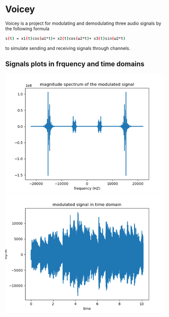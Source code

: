 # Voicey
Voicey is a project for modulating and demodulating three audio signals by the following formula
```bash
s(t) = x1(t)cos(ω1*t)+ x2(t)cos(ω2*t)+ x3(t)sin(ω2*t)
```
to simulate sending and receiving signals through channels.
## Signals plots in frquency and time domains
![magnitude spectrum for input signals summation](plots/music_signal_spectrum.png)
![input signals summation in time domain](plots/music_signal_time.png)
